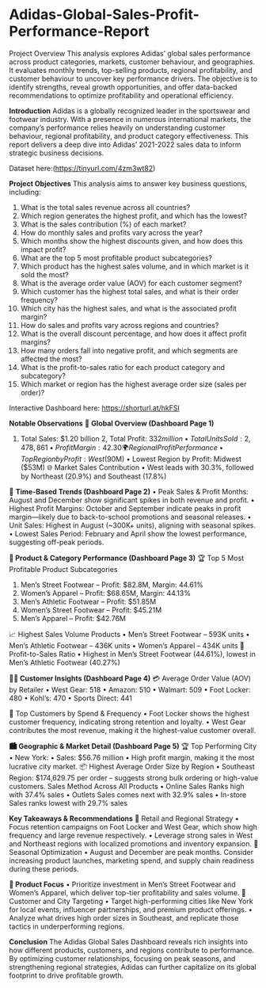 # Adidas-Global-Sales-Profit-Performance-Report
Project Overview
This analysis explores Adidas’ global sales performance across product categories, markets, customer behaviour, and geographies. It evaluates monthly trends, top-selling products, regional profitability, and customer behaviour to uncover key performance drivers. The objective is to identify strengths, reveal growth opportunities, and offer data-backed recommendations to optimize profitability and operational efficiency.

**Introduction**
Adidas is a globally recognized leader in the sportswear and footwear industry. With a presence in numerous international markets, the company’s performance relies heavily on understanding customer behaviour, regional profitability, and product category effectiveness. This report delivers a deep dive into Adidas’ 2021-2022 sales data to inform strategic business decisions.

Dataset here:(https://tinyurl.com/4zm3wt82)

**Project Objectives**
This analysis aims to answer key business questions, including:
1.	What is the total sales revenue across all countries?
2.	Which region generates the highest profit, and which has the lowest? 
3.	What is the sales contribution (%) of each market? 
4.	How do monthly sales and profits vary across the year? 
5.	Which months show the highest discounts given, and how does this impact profit? 
6.	What are the top 5 most profitable product subcategories? 
7.	Which product has the highest sales volume, and in which market is it sold the most? 
8.	What is the average order value (AOV) for each customer segment? 
9.	Which customer has the highest total sales, and what is their order frequency? 
10.	Which city has the highest sales, and what is the associated profit margin? 
11.	How do sales and profits vary across regions and countries? 
12.	What is the overall discount percentage, and how does it affect profit margins? 
13.	How many orders fall into negative profit, and which segments are affected the most? 
14.	What is the profit-to-sales ratio for each product category and subcategory? 
15.	Which market or region has the highest average order size (sales per order)?

Interactive Dashboard here: https://shorturl.at/hkFSl

**Notable Observations**
📍 **Global Overview (Dashboard Page 1)**
1.  Total Sales: $1.20 billion
2,  Total Profit: $332 million
•	Total Units Sold: 2,478,861
•	Profit Margin: 42.30%
🌍 Regional Profit Performance
•	Top Region by Profit: West ($90M)
•	Lowest Region by Profit: Midwest ($53M)
🌐 Market Sales Contribution
•	West leads with 30.3%, followed by Northeast (20.9%) and Southeast (17.8%)

📅 **Time-Based Trends (Dashboard Page 2)**
•	Peak Sales & Profit Months: August and December show significant spikes in both revenue and profit.
•	Highest Profit Margins: October and September indicate peaks in profit margin—likely due to back-to-school promotions and seasonal releases.
•	Unit Sales: Highest in August (~300K+ units), aligning with seasonal spikes.
•	Lowest Sales Period: February and April show the lowest performance, suggesting off-peak periods.

**👟 Product & Category Performance (Dashboard Page 3)**
🏆 Top 5 Most Profitable Product Subcategories
1.	Men’s Street Footwear – Profit: $82.8M, Margin: 44.61%
2.	Women’s Apparel – Profit: $68.65M, Margin: 44.13%
3.	Men’s Athletic Footwear – Profit: $51.85M
4.	Women’s Street Footwear – Profit: $45.21M
5.	Men’s Apparel – Profit: $42.76M
   
📈 Highest Sales Volume Products
•	Men’s Street Footwear – 593K units
•	Men’s Athletic Footwear – 436K units
•	Women’s Apparel – 434K units
🚩 Profit-to-Sales Ratio
•	Highest in Men’s Street Footwear (44.61%), lowest in Men’s Athletic Footwear (40.27%)

**🧍‍♂️ Customer Insights (Dashboard Page 4)**
💳 Average Order Value (AOV) by Retailer
•	West Gear: 518
•	Amazon: 510
•	Walmart: 509
•	Foot Locker: 480
•	Kohl’s: 470
•	Sports Direct: 441

🔁 Top Customers by Spend & Frequency
•	Foot Locker shows the highest customer frequency, indicating strong retention and loyalty.
•	West Gear contributes the most revenue, making it the highest-value customer overall.

**🏙️ Geographic & Market Detail (Dashboard Page 5)**
🏆 Top Performing City
•	New York:
•	Sales: $56.76 million
•	High profit margin, making it the most lucrative city market.
📦 Highest Average Order Size by Region
•	Southeast Region: $174,629.75 per order – suggests strong bulk ordering or high-value customers.
Sales Method Across All Products
•	Online Sales Ranks high with 37.4% sales
•	Outlets Sales comes next with 32.9% sales
•	In-store Sales ranks lowest with 29.7% sales

**Key Takeaways & Recommendations**
🎯 Retail and Regional Strategy
•	Focus retention campaigns on Foot Locker and West Gear, which show high frequency and large revenue respectively.
•	Leverage strong sales in West and Northeast regions with localized promotions and inventory expansion.
📆 Seasonal Optimization
•	August and December are peak months. Consider increasing product launches, marketing spend, and supply chain readiness during these periods.

**👟 Product Focus**
•	Prioritize investment in Men’s Street Footwear and Women’s Apparel, which deliver top-tier profitability and sales volume.
📍 Customer and City Targeting
•	Target high-performing cities like New York for local events, influencer partnerships, and premium product offerings.
•	Analyze what drives high order sizes in Southeast, and replicate those tactics in underperforming regions.

**Conclusion**
The Adidas Global Sales Dashboard reveals rich insights into how different products, customers, and regions contribute to performance. By optimizing customer relationships, focusing on peak seasons, and strengthening regional strategies, Adidas can further capitalize on its global footprint to drive profitable growth.
